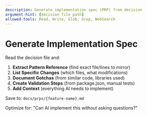 ```yaml
---
description: Generate implementation spec (PRP) from decision
argument-hint: [decision file path]
allowed-tools: Read, Write, Glob, Grep, WebSearch
---
```


# Generate Implementation Spec

Read the decision file and:

1. **Extract Pattern Reference** (find exact file/lines to mirror)
2. **List Specific Changes** (which files, what modifications)
3. **Document Gotchas** (from similar code, libraries used)
4. **Create Validation Steps** (from package.json, manual tests)
5. **Add Context** (everything AI needs to implement)

Save to: `docs/prps/{feature-name}.md`

Optimize for: "Can AI implement this without asking questions?"